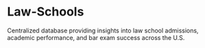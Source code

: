 # Law-Schools
Centralized database providing insights into law school admissions, academic performance, and bar exam success across the U.S.
